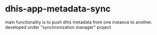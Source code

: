 # dhis-app-metadata-sync
main functionality is to push dhis metadata from one instance to another. developed under "synchronization manager" project
